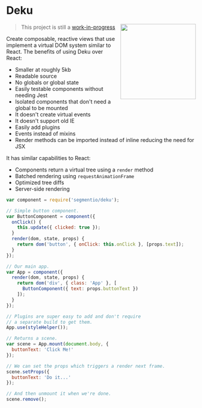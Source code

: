 # Deku

<img  width="200" align="right" src="http://img4.wikia.nocookie.net/__cb20091220220017/zelda/images/e/ee/Deku_Stick.png" />

> This project is still a [work-in-progress](https://github.com/segmentio/deku/issues/3)

Create composable, reactive views that use implement a virtual DOM system similar to React. The benefits of using Deku over React:

* Smaller at roughly 5kb
* Readable source
* No globals or global state
* Easily testable components without needing Jest
* Isolated components that don't need a global to be mounted
* It doesn't create virtual events
* It doesn't support old IE
* Easily add plugins
* Events instead of mixins
* Render methods can be imported instead of inline reducing the need for JSX

It has similar capabilities to React:

* Components return a virtual tree using a `render` method
* Batched rendering using `requestAnimationFrame`
* Optimized tree diffs
* Server-side rendering

```js
var component = require('segmentio/deku');

// Simple button component.
var ButtonComponent = component({
  onClick() {
    this.update({ clicked: true });
  }
  render(dom, state, props) {
    return dom('button', { onClick: this.onClick }, [props.text]);
  }
});

// Our main app.
var App = component({
  render(dom, state, props) {
    return dom('div', { class: 'App' }, [
      ButtonComponent({ text: props.buttonText })
    ]);
  }
});

// Plugins are super easy to add and don't require
// a separate build to get them.
App.use(styleHelper());

// Returns a scene.
var scene = App.mount(document.body, {
  buttonText: 'Click Me!'
});

// We can set the props which triggers a render next frame.
scene.setProps({
  buttonText: 'Do it...'
});

// And then unmount it when we're done.
scene.remove();
```
